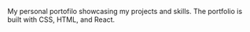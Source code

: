 My personal portofilo showcasing my projects and skills. The portfolio is built with CSS, HTML, and React.


